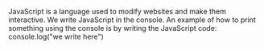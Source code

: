 JavaScript is a language used to modify websites and make them interactive.
We write JavaScript in the console.
An example of how to print something using the console is by writing the JavaScript code: console.log("we write here")
